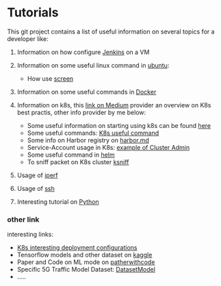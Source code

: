 # Tutorials

This git project contains a list of useful information on several topics for a developer like:

1. Information on how configure  [Jenkins](Jenkins/README.md) on a VM
2. Information on some useful linux command in [ubuntu](Generic-Linux/useful_linux.md):
    - How use [screen](Generic-Linux/screen_command.md)

3. Information on some useful commands in [Docker](Docker-K8s/Docker.md)
4. Information on k8s, this [link on Medium](https://overcast.blog/13-kubernetes-configurations-you-should-know-in-2024-54eec72f307e) provider an overview on K8s best practis, other info provider by me below:
    - Some useful information on starting using k8s can be found [here](Docker-K8s/forDummy.md)
    - Some useful commands: [K8s useful command](Docker-K8s/K8s_useful_command.md)
    - Some info on Harbor registry on [harbor.md](Docker-K8s/harbor.md)
    - Service-Account usage in K8s: [example of Cluster Admin](Docker-K8s/cluster-admin.md)
    - Some useful command in [helm](Docker-K8s/helm.md)
    - To sniff packet on K8s cluster [ksniff](Docker-K8s/k8s_capture.md)
5. Usage of [iperf](Generic-Linux/iperf.md)
6. Usage of [ssh](Generic-Linux/ssh_and_switchoff.md)
7. Interesting tutorial on [Python](Python/README.md)

### other link
interesting links:
- [K8s interesting deployment  configurations](https://medium.com/@dskydragon/11-kubernetes-deployment-configs-you-should-know-in-2024-1126740926f0?source=email-0b3ea6db1a47-1710121197986-digest.reader-9bad45fbe16d-1126740926f0----0-98------------------d161ea18_fe0d_45f3_b0cc_7ae40e58b231-1)
- Tensorflow models and other dataset on [kaggle](https://www.kaggle.com)
- Paper and Code on ML mode on [patherwithcode](https://paperwithconde.com/)
- Specific 5G Traffic Model Dataset: [DatasetModel](https://www.kaggle.com/datasets/kimdaegyeom/5g-traffic-datasets)
- .....
